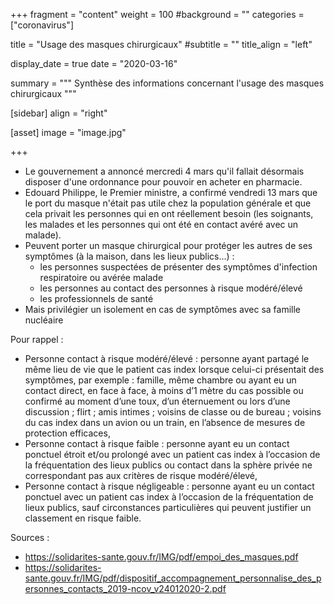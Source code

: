 +++
fragment = "content"
weight = 100
#background = ""
categories = ["coronavirus"]

title = "Usage des masques chirurgicaux"
#subtitle = ""
title_align = "left"

display_date = true
date = "2020-03-16"

summary = """
Synthèse des informations concernant l'usage des masques chirurgicaux
"""

[sidebar]
  align = "right"

[asset]
  image = "image.jpg"
  
+++

* Le gouvernement a annoncé mercredi 4 mars qu'il fallait désormais disposer d'une ordonnance pour pouvoir en acheter en pharmacie.
* Edouard Philippe, le Premier ministre, a confirmé vendredi 13 mars que le port du masque n'était pas utile chez la population générale et que cela privait les personnes qui en ont réellement besoin (les soignants, les malades et les personnes qui ont été en contact avéré avec un malade).
* Peuvent porter un masque chirurgical pour protéger les autres de ses symptômes (à la maison, dans les lieux publics...) :
    * les personnes suspectées de présenter des symptômes d'infection respiratoire ou avérée malade
    * les personnes au contact des personnes à risque modéré/élevé
    * les professionnels de santé
*  Mais privilégier un isolement en cas de symptômes avec sa famille nucléaire

Pour rappel :

* Personne contact à risque modéré/élevé : personne ayant partagé le même lieu de vie que le patient cas index lorsque celui-ci présentait des symptômes, par exemple : famille, même chambre ou ayant eu un contact direct, en face à face, à moins d’1 mètre du cas possible ou confirmé au moment d’une toux, d’un éternuement ou lors d’une discussion ; flirt ; amis intimes ; voisins de classe ou de bureau ; voisins du cas index dans un avion ou un train, en l’absence de mesures de protection efficaces,
* Personne contact à risque faible : personne ayant eu un contact ponctuel étroit et/ou prolongé avec un patient cas index à l’occasion de la fréquentation des lieux publics ou contact dans la sphère privée ne correspondant pas aux critères de risque modéré/élevé,
* Personne contact à risque négligeable : personne ayant eu un contact ponctuel avec un patient cas index à l’occasion de la fréquentation de lieux publics, sauf circonstances particulières qui peuvent justifier un classement en risque faible.

Sources :
* https://solidarites-sante.gouv.fr/IMG/pdf/empoi_des_masques.pdf
* https://solidarites-sante.gouv.fr/IMG/pdf/dispositif_accompagnement_personnalise_des_personnes_contacts_2019-ncov_v24012020-2.pdf
